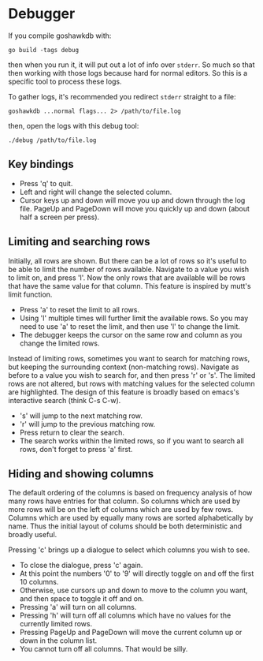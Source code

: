 # Debugger

If you compile goshawkdb with:

    go build -tags debug

then when you run it, it will put out a lot of info over `stderr`. So
much so that then working with those logs because hard for normal
editors. So this is a specific tool to process these logs.

To gather logs, it's recommended you redirect `stderr` straight to a
file:

    goshawkdb ...normal flags... 2> /path/to/file.log

then, open the logs with this debug tool:

    ./debug /path/to/file.log

## Key bindings

* Press 'q' to quit.
* Left and right will change the selected column.
* Cursor keys up and down will move you up and down through the log
  file. PageUp and PageDown will move you quickly up and down (about
  half a screen per press).

## Limiting and searching rows

Initially, all rows are shown. But there can be a lot of rows so it's
useful to be able to limit the number of rows available. Navigate to a
value you wish to limit on, and press 'l'. Now the only rows that are
available will be rows that have the same value for that column. This
feature is inspired by mutt's limit function.

* Press 'a' to reset the limit to all rows.
* Using 'l' multiple times will further limit the available rows. So
  you may need to use 'a' to reset the limit, and then use 'l' to
  change the limit.
* The debugger keeps the cursor on the same row and column as you
  change the limited rows.

Instead of limiting rows, sometimes you want to search for matching
rows, but keeping the surrounding context (non-matching
rows). Navigate as before to a value you wish to search for, and then
press 'r' or 's'. The limited rows are not altered, but rows with
matching values for the selected column are highlighted. The design of
this feature is broadly based on emacs's interactive search (think C-s
C-w).

* 's' will jump to the next matching row.
* 'r' will jump to the previous matching row.
* Press return to clear the search.
* The search works within the limited rows, so if you want to search
  all rows, don't forget to press 'a' first.

## Hiding and showing columns

The default ordering of the columns is based on frequency analysis of
how many rows have entries for that column. So columns which are used
by more rows will be on the left of columns which are used by few
rows. Columns which are used by equally many rows are sorted
alphabetically by name. Thus the initial layout of colums should be
both deterministic and broadly useful.

Pressing 'c' brings up a dialogue to select which columns you wish to
see.

* To close the dialogue, press 'c' again.
* At this point the numbers '0' to '9' will directly toggle on and off
  the first 10 columns.
* Otherwise, use cursors up and down to move to the column you want,
  and then space to toggle it off and on.
* Pressing 'a' will turn on all columns.
* Pressing 'h' will turn off all columns which have no values for the
  currently limited rows.
* Pressing PageUp and PageDown will move the current column up or down
  in the column list.
* You cannot turn off all columns. That would be silly.
